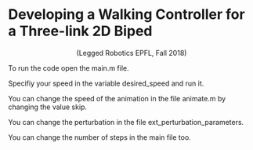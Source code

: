 # Developing a Walking Controller for a Three-link 2D Biped
<center> (Legged Robotics EPFL, Fall 2018)</center>

<p>To run the code open the main.m file.</p>

<p>Specifiy your speed in the variable desired_speed and run it.</p>

<p>You can change the speed of the animation in the file animate.m by changing the value skip.</p>

<p>You can change the perturbation in the file ext_perturbation_parameters.</p>

<p>You can change the number of steps in the main file too.</p>
